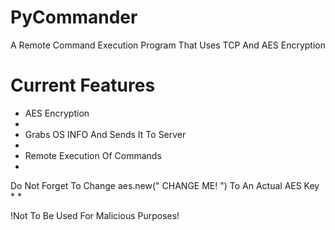 # PyCommander
A Remote Command Execution Program That Uses TCP And AES Encryption
# Current Features

* AES Encryption
*       
* Grabs OS INFO And Sends It To Server
*        
* Remote Execution Of Commands
* 


Do Not Forget To Change aes.new(" CHANGE ME! ") To An Actual AES Key
*
*

 !Not To Be Used For Malicious Purposes! 

